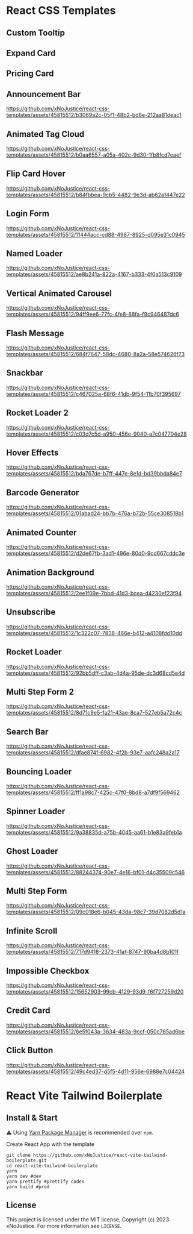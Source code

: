 # React CSS Templates

## Custom Tooltip

## Expand Card

## Pricing Card

## Announcement Bar

https://github.com/xNoJustice/react-css-templates/assets/45815512/b3069a2c-05f1-48b2-bd8e-212aa81deac1

## Animated Tag Cloud

https://github.com/xNoJustice/react-css-templates/assets/45815512/b0aa6557-a05a-402c-9d30-1fb8fcd7eaef

## Flip Card Hover

https://github.com/xNoJustice/react-css-templates/assets/45815512/b84fbbea-9cb5-4482-9e3d-ab62a1447e22

## Login Form

https://github.com/xNoJustice/react-css-templates/assets/45815512/11444acc-cd88-4987-8925-d095e31c0945

## Named Loader

https://github.com/xNoJustice/react-css-templates/assets/45815512/ae8b241a-822a-4167-b333-4f0a513c9109

## Vertical Animated Carousel

https://github.com/xNoJustice/react-css-templates/assets/45815512/94ff9ee6-77fc-4fe8-88fa-f9c946487dc6

## Flash Message

https://github.com/xNoJustice/react-css-templates/assets/45815512/684f7647-58dc-4680-8a2a-58e574626f73

## Snackbar

https://github.com/xNoJustice/react-css-templates/assets/45815512/c467025a-68f6-41db-9f54-11b70f395697

## Rocket Loader 2

https://github.com/xNoJustice/react-css-templates/assets/45815512/c03d7c5d-a950-456e-9040-a7c047704e28

## Hover Effects

https://github.com/xNoJustice/react-css-templates/assets/45815512/bda767de-b7ff-447e-8e1d-bd39bbda84e7

## Barcode Generator

https://github.com/xNoJustice/react-css-templates/assets/45815512/01abad24-bb7b-476a-b72b-55ce308518b1

## Animated Counter

https://github.com/xNoJustice/react-css-templates/assets/45815512/d2de67fb-3ad1-496e-80d0-9cd667cddc3e

## Animation Background

https://github.com/xNoJustice/react-css-templates/assets/45815512/2ee1f09e-7bbd-41d3-bcea-d4230ef23f94

## Unsubscribe

https://github.com/xNoJustice/react-css-templates/assets/45815512/1c322c07-7838-466e-b412-a4108fdd10dd

## Rocket Loader

https://github.com/xNoJustice/react-css-templates/assets/45815512/92bb5dff-c3ab-4d4a-95de-dc3d68cd5e4d

## Multi Step Form 2

https://github.com/xNoJustice/react-css-templates/assets/45815512/8d71c9e5-1a21-43ae-8ca7-527eb5a72c4c

## Search Bar

https://github.com/xNoJustice/react-css-templates/assets/45815512/dfae874f-6982-4f2b-93e7-aafc248a2a17

## Bouncing Loader

https://github.com/xNoJustice/react-css-templates/assets/45815512/ff1a98c7-425c-47f0-8bd8-a7df9f569462

## Spinner Loader

https://github.com/xNoJustice/react-css-templates/assets/45815512/9a38835d-a75b-4045-aa61-b1e83a9feb1a

## Ghost Loader

https://github.com/xNoJustice/react-css-templates/assets/45815512/88244374-90e7-4e16-bf01-d4c35509c546

## Multi Step Form

https://github.com/xNoJustice/react-css-templates/assets/45815512/09c018e6-b045-43da-98c7-39d7082d5d1a

## Infinite Scroll

https://github.com/xNoJustice/react-css-templates/assets/45815512/717d9418-2373-41af-8747-90ba4d8b101f

## Impossible Checkbox

https://github.com/xNoJustice/react-css-templates/assets/45815512/15652903-99cb-4129-93d9-f6f727259d20

## Credit Card

https://github.com/xNoJustice/react-css-templates/assets/45815512/6e5f043a-3634-483a-9ccf-050c785ad6be

## Click Button

https://github.com/xNoJustice/react-css-templates/assets/45815512/49c4ed37-d5f5-4d11-956e-6988e7c04424

# React Vite Tailwind Boilerplate

## Install & Start

⚠️ Using [Yarn Package Manager](https://yarnpkg.com) is recommended over `npm`.

Create React App with the template

```shell
git clone https://github.com/xNoJustice/react-vite-tailwind-boilerplate.git
cd react-vite-tailwind-boilerplate
yarn
yarn dev #dev
yarn prettify #prettify codes
yarn build #prod
```

## License

This project is licensed under the MIT license, Copyright (c) 2023 xNoJustice.
For more information see `LICENSE`.
